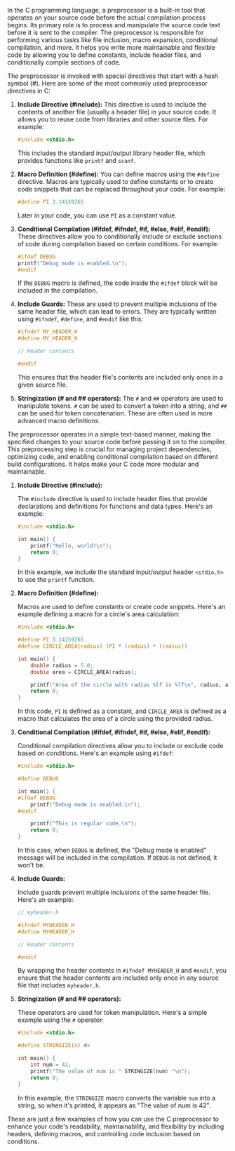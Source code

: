 In the C programming language, a preprocessor is a built-in tool that operates on your source code before the actual compilation process begins. Its primary role is to process and manipulate the source code text before it is sent to the compiler. The preprocessor is responsible for performing various tasks like file inclusion, macro expansion, conditional compilation, and more. It helps you write more maintainable and flexible code by allowing you to define constants, include header files, and conditionally compile sections of code.

The preprocessor is invoked with special directives that start with a hash symbol (#). Here are some of the most commonly used preprocessor directives in C:

1. **Include Directive (#include):** This directive is used to include the contents of another file (usually a header file) in your source code. It allows you to reuse code from libraries and other source files. For example:

   ```c
   #include <stdio.h>
   ```

   This includes the standard input/output library header file, which provides functions like `printf` and `scanf`.

2. **Macro Definition (#define):** You can define macros using the `#define` directive. Macros are typically used to define constants or to create code snippets that can be replaced throughout your code. For example:

   ```c
   #define PI 3.14159265
   ```

   Later in your code, you can use `PI` as a constant value.

3. **Conditional Compilation (#ifdef, #ifndef, #if, #else, #elif, #endif):** These directives allow you to conditionally include or exclude sections of code during compilation based on certain conditions. For example:

   ```c
   #ifdef DEBUG
   printf("Debug mode is enabled.\n");
   #endif
   ```

   If the `DEBUG` macro is defined, the code inside the `#ifdef` block will be included in the compilation.

4. **Include Guards:** These are used to prevent multiple inclusions of the same header file, which can lead to errors. They are typically written using `#ifndef`, `#define`, and `#endif` like this:

   ```c
   #ifndef MY_HEADER_H
   #define MY_HEADER_H

   // Header contents

   #endif
   ```

   This ensures that the header file's contents are included only once in a given source file.

5. **Stringization (# and ## operators):** The `#` and `##` operators are used to manipulate tokens. `#` can be used to convert a token into a string, and `##` can be used for token concatenation. These are often used in more advanced macro definitions.

The preprocessor operates in a simple text-based manner, making the specified changes to your source code before passing it on to the compiler. This preprocessing step is crucial for managing project dependencies, optimizing code, and enabling conditional compilation based on different build configurations. It helps make your C code more modular and maintainable.

1. **Include Directive (#include):**

   The `#include` directive is used to include header files that provide declarations and definitions for functions and data types. Here's an example:

   ```c
   #include <stdio.h>

   int main() {
       printf("Hello, world!\n");
       return 0;
   }
   ```

   In this example, we include the standard input/output header `<stdio.h>` to use the `printf` function.

2. **Macro Definition (#define):**

   Macros are used to define constants or create code snippets. Here's an example defining a macro for a circle's area calculation:

   ```c
   #include <stdio.h>

   #define PI 3.14159265
   #define CIRCLE_AREA(radius) (PI * (radius) * (radius))

   int main() {
       double radius = 5.0;
       double area = CIRCLE_AREA(radius);

       printf("Area of the circle with radius %lf is %lf\n", radius, area);
       return 0;
   }
   ```

   In this code, `PI` is defined as a constant, and `CIRCLE_AREA` is defined as a macro that calculates the area of a circle using the provided radius.

3. **Conditional Compilation (#ifdef, #ifndef, #if, #else, #elif, #endif):**

   Conditional compilation directives allow you to include or exclude code based on conditions. Here's an example using `#ifdef`:

   ```c
   #include <stdio.h>

   #define DEBUG

   int main() {
   #ifdef DEBUG
       printf("Debug mode is enabled.\n");
   #endif

       printf("This is regular code.\n");
       return 0;
   }
   ```

   In this case, when `DEBUG` is defined, the "Debug mode is enabled" message will be included in the compilation. If `DEBUG` is not defined, it won't be.

4. **Include Guards:**

   Include guards prevent multiple inclusions of the same header file. Here's an example:

   ```c
   // myheader.h

   #ifndef MYHEADER_H
   #define MYHEADER_H

   // Header contents

   #endif
   ```

   By wrapping the header contents in `#ifndef MYHEADER_H` and `#endif`, you ensure that the header contents are included only once in any source file that includes `myheader.h`.

5. **Stringization (# and ## operators):**

   These operators are used for token manipulation. Here's a simple example using the `#` operator:

   ```c
   #include <stdio.h>

   #define STRINGIZE(x) #x

   int main() {
       int num = 42;
       printf("The value of num is " STRINGIZE(num) "\n");
       return 0;
   }
   ```

   In this example, the `STRINGIZE` macro converts the variable `num` into a string, so when it's printed, it appears as "The value of num is 42".

These are just a few examples of how you can use the C preprocessor to enhance your code's readability, maintainability, and flexibility by including headers, defining macros, and controlling code inclusion based on conditions.
